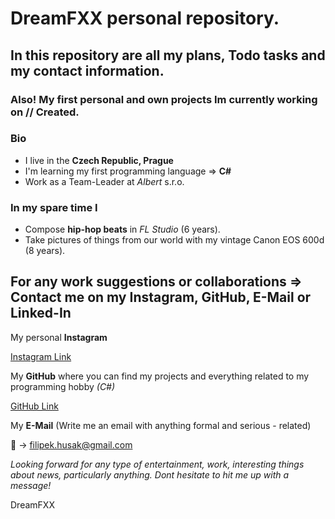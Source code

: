 # DreamFXX personal repository.

## In this repository are all my plans, Todo tasks and my contact information.

### Also! My first personal and own projects Im currently working on // Created.

### Bio

- I live in the **Czech Republic, Prague**
- I'm learning my first programming language => **C#**
- Work as a Team-Leader at *Albert* s.r.o.

### In my spare time I

  - Compose **hip-hop beats** in *FL Studio* (6 years).
  - Take pictures of things from our world with my vintage Canon EOS 600d (8 years).


## For any work suggestions or collaborations => Contact me on my Instagram, GitHub, E-Mail or Linked-In

My personal **Instagram**

[Instagram Link](https://www.instagram.com/husakfilip44_)

My **GitHub** where you can find my projects and everything related to my programming hobby *(C#)*

[GitHub Link](https://github.com/DreamFXX)

My **E-Mail** (Write me an email with anything formal and serious - related)

📝 -> <filipek.husak@gmail.com>


*Looking forward for any type of entertainment, work, interesting things about news, particularly anything. Dont hesitate to hit me up with a message!*

DreamFXX
